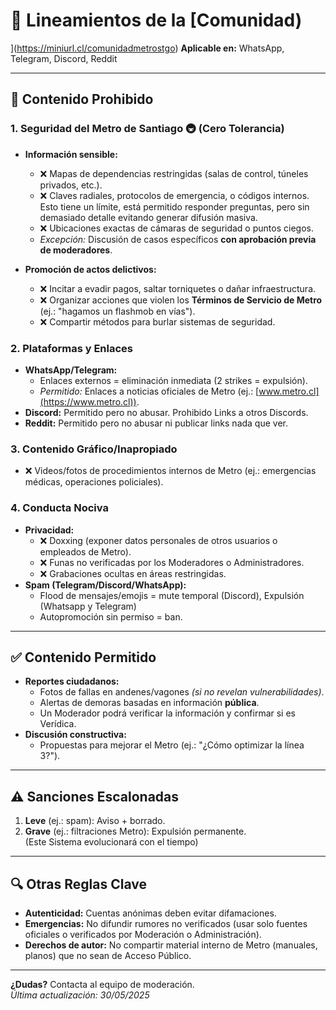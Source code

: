 # 📜 Lineamientos de la [Comunidad)
](https://miniurl.cl/comunidadmetrostgo) 
**Aplicable en:** WhatsApp, Telegram, Discord, Reddit 

---

## 🚫 Contenido Prohibido  

### 1. Seguridad del Metro de Santiago 🚇 (Cero Tolerancia)  
- **Información sensible:**  
  - ❌ Mapas de dependencias restringidas (salas de control, túneles privados, etc.).  
  - ❌ Claves radiales, protocolos de emergencia, o códigos internos. Esto tiene un límite, está permitido responder preguntas, pero sin demasiado detalle evitando generar difusión masiva.
  - ❌ Ubicaciones exactas de cámaras de seguridad o puntos ciegos.  
  - *Excepción:* Discusión de casos específicos **con aprobación previa de moderadores**.  

- **Promoción de actos delictivos:**  
  - ❌ Incitar a evadir pagos, saltar torniquetes o dañar infraestructura.  
  - ❌ Organizar acciones que violen los **Términos de Servicio de Metro** (ej.: "hagamos un flashmob en vías").  
  - ❌ Compartir métodos para burlar sistemas de seguridad.
    

### 2. Plataformas y Enlaces  
- **WhatsApp/Telegram:**  
  - Enlaces externos = eliminación inmediata (2 strikes = expulsión).  
  - *Permitido:* Enlaces a noticias oficiales de Metro (ej.: [www.metro.cl](https://www.metro.cl)).  
- **Discord:** Permitido pero no abusar. Prohibido Links a otros Discords. 
- **Reddit:** Permitido pero no abusar ni publicar links nada que ver.

### 3. Contenido Gráfico/Inapropiado  
- ❌ Videos/fotos de procedimientos internos de Metro (ej.: emergencias médicas, operaciones policiales).    

### 4. Conducta Nociva  
- **Privacidad:**  
  - ❌ Doxxing (exponer datos personales de otros usuarios o empleados de Metro).  
  - ❌ Funas no verificadas por los Moderadores o Administradores.
  - ❌ Grabaciones ocultas en áreas restringidas.  
- **Spam (Telegram/Discord/WhatsApp):**  
  - Flood de mensajes/emojis = mute temporal (Discord), Expulsión (Whatsapp y Telegram)
  - Autopromoción sin permiso = ban.  

---

## ✅ Contenido Permitido  
- **Reportes ciudadanos:**  
  - Fotos de fallas en andenes/vagones *(si no revelan vulnerabilidades)*.  
  - Alertas de demoras basadas en información **pública**.
  - Un Moderador podrá verificar la información y confirmar si es Verídica. 
- **Discusión constructiva:**  
  - Propuestas para mejorar el Metro (ej.: "¿Cómo optimizar la línea 3?").  

---

## ⚠️ Sanciones Escalonadas  
1. **Leve** (ej.: spam): Aviso + borrado.  
2. **Grave** (ej.: filtraciones Metro): Expulsión permanente.  
(Este Sistema evolucionará con el tiempo)
---

## 🔍 Otras Reglas Clave  
- **Autenticidad:** Cuentas anónimas deben evitar difamaciones.  
- **Emergencias:** No difundir rumores no verificados (usar solo fuentes oficiales o verificados por Moderación o Administración).  
- **Derechos de autor:** No compartir material interno de Metro (manuales, planos) que no sean de Acceso Público.  

---

**¿Dudas?** Contacta al equipo de moderación.  
*Última actualización: 30/05/2025*  
